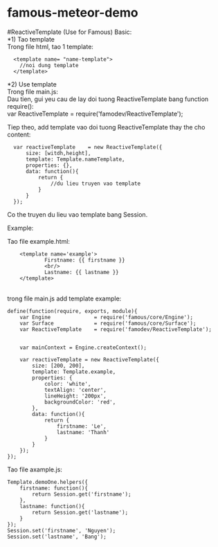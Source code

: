 famous-meteor-demo
==================
#ReactiveTemplate (Use for Famous)
Basic:<br/>
*1) Tao template<br/>
Trong file html, tao 1 template:<br/>

      <template name= "name-template">
      	//noi dung template
      </template>
      
*2) Use template<br/>
Trong file main.js:<br/>
Dau tien, gui yeu cau de lay doi tuong ReactiveTemplate bang function require():<br/>
      var ReactiveTemplate    = require('famodev/ReactiveTemplate');<br/>

Tiep theo, add template vao doi tuong ReactiveTemplate thay the cho content:<br/>

      var reactiveTemplate    = new ReactiveTemplate({
          size: [witdh,height],
          template: Template.nameTemplate,
          properties: {},
          data: function(){
              return {
                  //du lieu truyen vao template
              }
          }
      });
      
Co the truyen du lieu vao template bang Session.<br/>

Example:<br/>

Tao file example.html:<br/>

		<template name='example'>
				Firstname: {{ firstname }}
				<br/>
				Lastname: {{ lastname }}
		</template>
		
<br/>    
trong file main.js add template example:<br/>

    define(function(require, exports, module){
        var Engine              = require('famous/core/Engine');
        var Surface             = require('famous/core/Surface');
        var ReactiveTemplate    = require('famodev/ReactiveTemplate');


        var mainContext = Engine.createContext();
        
        var reactiveTemplate = new ReactiveTemplate({
            size: [200, 200],
            template: Template.example,
            properties: {
                color: 'white',
                textAlign: 'center',
                lineHeight: '200px',
                backgroundColor: 'red',
            },
            data: function(){
                return {
                    firstname: 'Le',
                    lastname: 'Thanh'
                }
            }
        });
    });
    
Tao file axample.js:<br/>

    Template.demoOne.helpers({
    	firstname: function(){
            return Session.get('firstname');
    	},
    	lastname: function(){
    		return Session.get('lastname');
    	}
    });
    Session.set('firstname', 'Nguyen');
    Session.set('lastname', 'Bang');


   
